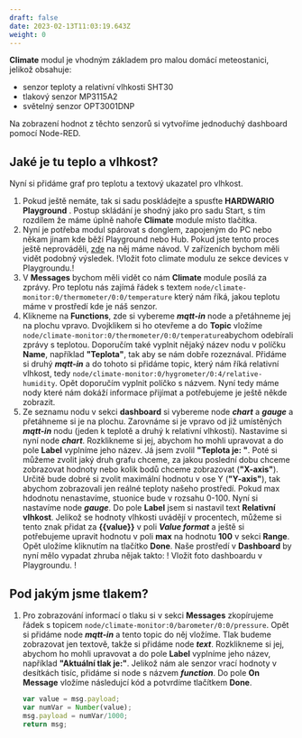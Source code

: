 ```yaml
---
draft: false
date: 2023-02-13T11:03:19.643Z
weight: 0
---
```

**Climate** modul je vhodným základem pro malou domácí meteostanici, jelikož obsahuje:

- senzor teploty a relativní vlhkosti SHT30
- tlakový senzor MP3115A2
- světelný senzor OPT3001DNP


Na zobrazení hodnot z těchto senzorů si vytvoříme jednoduchý dashboard pomocí Node-RED. 

## Jaké je tu teplo a vlhkost? 

Nyní si přidáme graf pro teplotu a textový ukazatel pro vlhkost.

1. Pokud ještě nemáte, tak si sadu poskládejte a spusťte **HARDWARIO Playground** . Postup skládání je shodný jako pro sadu Start, s tím rozdílem že máme úplně nahoře **Climate** module místo tlačítka. 
2. Nyní je potřeba modul spárovat s donglem, zapojeným do PC nebo někam jinam kde běží Playground nebo Hub. Pokud jste tento proces ještě neprováděli, [zde](https://www.hardwario.com/cs/education/tutorials/jak-sparovat-kit/) na něj máme návod. V zařízeních bychom měli vidět podobný výsledek. 
!Vložit foto climate modulu ze sekce devices v Playgroundu.! 
3. V **Messages** bychom měli vidět co nám **Climate** module posílá za zprávy. Pro teplotu nás zajímá řádek s textem `node/climate-monitor:0/thermometer/0:0/temperature` který nám říká, jakou teplotu máme v prostředí kde je náš senzor. 
4. Klikneme na **Functions**, zde si vybereme **_mqtt-in_** node a přetáhneme jej na plochu vpravo. Dvojklikem si ho otevřeme a do **Topic** vložíme `node/climate-monitor:0/thermometer/0:0/temperature`abychom odebírali zprávy s teplotou. Doporučím také vyplnit nějaký název nodu v políčku **Name**, například **"Teplota"**, tak aby se nám dobře rozeznával. Přidáme si druhý **_mqtt-in_** a do tohoto si přidáme topic, který nám říká relativní vlhkost, tedy `node/climate-monitor:0/hygrometer/0:4/relative-humidity`. Opět doporučím vyplnit políčko s názvem. Nyní tedy máme nody které nám dokáží informace přijímat a potřebujeme je ještě někde zobrazit.
5. Ze seznamu nodu v sekci **dashboard** si vybereme node **_chart_** a **_gauge_** a přetáhneme si je na plochu. Zarovnáme si je vpravo od již umístěných **_mqtt-in_** nodu (jeden k teplotě a druhý k relativní vlhkosti). 
Nastavíme si nyní node **_chart_**. Rozklikneme si jej, abychom ho mohli upravovat a do pole **Label** vyplníme jeho název. Já jsem zvolil **"Teplota je: "**. Poté si můžeme zvolit jaký druh grafu chceme, za jakou poslední dobu chceme zobrazovat hodnoty nebo kolik bodů chceme zobrazovat (**"X-axis"**). Určitě bude dobré si zvolit maximální hodnotu v ose Y (**"Y-axis"**), tak abychom zobrazovali jen reálné teploty našeho prostředí. Pokud max hdodnotu nenastavíme, stuonice bude v rozsahu 0-100. 
Nyní si nastavíme node **_gauge_**. Do pole **Label** jsem si nastavil text **Relativní vlhkost**. Jelikož se hodnoty vlhkosti uvádějí v procentech, můžeme si tento znak přidat za **{{value}}** v poli **_Value format_** a ještě si potřebujeme upravit hodnotu v poli **max** na hodnotu **100** v sekci **Range**. Opět uložíme kliknutím na tlačítko **Done**. 
Naše prostředí v **Dashboard** by nyní mělo vypadat zhruba nějak takto: 
! Vložit foto dashboardu v Playgroundu. ! 

## Pod jakým jsme tlakem? 

1. Pro zobrazování informací o tlaku si v sekci **Messages** zkopírujeme řádek s topicem `node/climate-monitor:0/barometer/0:0/pressure`. Opět si přidáme node **_mqtt-in_** a tento topic do něj vložíme. Tlak budeme zobrazovat jen textově, takže si přidáme node **_text_**. Rozklikneme si jej, abychom ho mohli upravovat a do pole **Label** vyplníme jeho název, například **"Aktuální tlak je:"**. Jelikož nám ale senzor vrací hodnoty v desítkách tisíc, přidáme si node s názvem **_function_**. Do pole **On Message** vložíme následujcí kód a potvrdíme tlačítkem **Done**.

    ```js
    var value = msg.payload;
    var numVar = Number(value);
    msg.payload = numVar/1000;
    return msg;
    ```